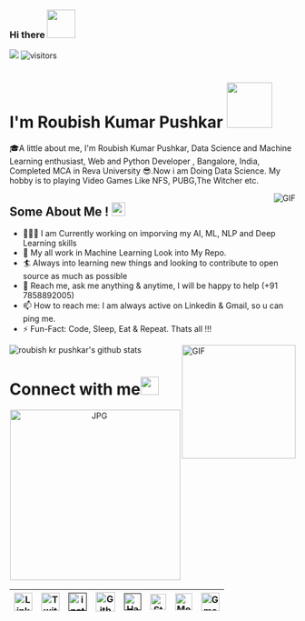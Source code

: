 ### Hi there  <img src="https://github.com/TheDudeThatCode/TheDudeThatCode/blob/master/Assets/Hi.gif" width="50px">

![](https://komarev.com/ghpvc/?username=pratyusa98&color=green)
![visitors](https://visitor-badge.laobi.icu/badge?page_id=TheDudeThatCode)


# I'm Roubish Kumar Pushkar <img src="https://github.com/TheDudeThatCode/TheDudeThatCode/blob/master/Assets/Developer.gif" width="80px">


🎓A little about me, I'm Roubish Kumar Pushkar, Data Science and Machine Learning enthusiast, Web and Python Developer , Bangalore, India, Completed MCA in Reva University 😎.Now i am Doing Data Science. My hobby is to playing Video Games Like NFS, PUBG,The Witcher etc. 

<img align="right" alt="GIF" src="https://media.giphy.com/media/5YEgnkjeryvwA/giphy.gif">

## Some About Me !&nbsp;<img src="https://github.com/TheDudeThatCode/TheDudeThatCode/blob/master/Assets/Earth.gif" width="24px">

- 👨🏽‍💻 I am Currently working on imporving my AI, ML, NLP and Deep Learning skills 
- 💬 My all work in Machine Learning Look into My Repo.
- 🏄‍ Always into learning new things and looking to contribute to open source as much as possible
- 💬 Reach me, ask me anything & anytime, I will be happy to help (+91 7858892005)
- 📫 How to reach me: I am always active on Linkedin & Gmail, so u can ping me.
- ⚡️ Fun-Fact: Code, Sleep, Eat & Repeat. Thats all !!!
<img align="right" alt="GIF" src="https://github.com/TheDudeThatCode/TheDudeThatCode/blob/master/Assets/Rocket.gif"  width="200vw" >

![roubish kr pushkar's github stats](https://github-readme-stats.vercel.app/api?username=roubish_icons=true&hide_border=true)


# Connect with me<img src="https://github.com/TheDudeThatCode/TheDudeThatCode/blob/master/Assets/Handshake.gif" height="32px">




<p align="center">
 <img align="center" alt="JPG" src="https://roubish.github.io/My_portfolio/img/design.jpg" height="300px">

</p>


| [<img src="https://github.com/TheDudeThatCode/TheDudeThatCode/blob/master/Assets/Linkedin.svg" alt="Linkedin Logo" width="32">](https://www.linkedin.com/in/roubishkrpushkar/) | [<img src="https://github.com/TheDudeThatCode/TheDudeThatCode/blob/master/Assets/Twitter.svg" alt="Twitter Logo" width="32">](@roubishkrpushk1) | [<img src="https://github.com/TheDudeThatCode/TheDudeThatCode/blob/master/Assets/Instagram.svg" alt="instagram logo" width="32">]()| [<img src="https://cdn.svgporn.com/logos/github-icon.svg" alt="Github logo" width="34">](https://github.com/Roubish) | [<img src="https://github.com/TheDudeThatCode/TheDudeThatCode/blob/master/Assets/HackerRank.svg" alt="HackerRank Logo" width="30">]() | [<img src="https://cdn.svgporn.com/logos/stackoverflow-icon.svg" alt="Stackoverflow Logo" width="28">](https://stackoverflow.com) | [<img src="https://cdn.svgporn.com/logos/medium.svg" alt="Medium Logo" width="30">](https://medium.com/) | [<img src="https://github.com/TheDudeThatCode/TheDudeThatCode/blob/master/Assets/Gmail.svg" alt="Gmail logo" height="32">](roubishkrpushkar@gmail.com)
|:---:|:---:|:---:|:---:|:---:|:---:|:---:|:---:|

